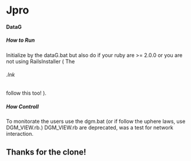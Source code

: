 # Jpro


<h4> DataG </h4>

<h5>How to Run</h5>
Initialize by the dataG.bat
but also do if your ruby are >= 2.0.0 or you are not using RailsInstaller ( The <h6 id="frase">.lnk</h6> follow this too! ).

<h5>How Controll</h5>

  To monitorate the users use the dgm.bat (or if follow the uphere laws, use DGM_VIEW.rb.)
  DGM_VIEW.rb are deprecated, was a test for network interaction.



<h2>Thanks for the clone!</h2>
